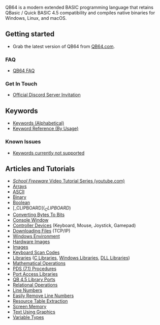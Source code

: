 QB64 is a modern extended BASIC programming language that retains QBasic / Quick BASIC 4.5 compatibility and compiles native binaries for Windows, Linux, and macOS.

## Getting started

* Grab the latest version of QB64 from [QB64.com](https://qb64.com).

### FAQ

* [QB64 FAQ](QB64-FAQ)

### Get In Touch

* [Official Discord Server Invitation](https://discord.gg/A3HmUe2mv8)

## Keywords

* [Keywords (Alphabetical)](Keyword-Reference---Alphabetical)
* [Keyword Reference (By Usage)](Keyword-Reference---By-Usage)

### Known Issues

* [Keywords currently not supported](Keywords-currently-not-supported-by-QB64)

## Articles and Tutorials

* [*School Freeware* Video Tutorial Series (youtube.com)](https://www.youtube.com/watch?v=hE-Voij5k5Q&list=PLF6199808BD4901E1)
* [Arrays](Arrays)
* [ASCII](ASCII)
* [Binary](Binary)
* [Boolean](Boolean)
* [_CLIPBOARD$](_CLIPBOARD$)
* [Converting Bytes To Bits](Converting-Bytes-to-Bits)
* [Console Window](Console-Window)
* [Controller Devices](Controller-Devices) (Keyboard, Mouse, Joystick, Gamepad)
* [Downloading Files](Downloading-Files) (TCP/IP)
* [Windows Environment](Windows-Environment)
* [Hardware Images](Hardware-images)
* [Images](Images)
* [Keyboard Scan Codes](Keyboard-Scancodes)
* [Libraries](Libraries) ([C Libraries](C-Libraries), [Windows Libraries](Windows-Libraries), [DLL Libraries](DLL-Libraries))
* [Mathematical Operations](Mathematical-Operations)
* [PDS (7.1) Procedures](PDS-(7.1)-Procedures)
* [Port Access Libraries](Port-Access-Libraries)
* [QB 4.5 Library Ports](QB-4.5-Library-Ports-For-QB64)
* [Relational Operations](Relational-Operations)
* [Line Numbers](Line-numbers)
* [Easily Remove Line Numbers](Line-number)
* [Resource Table Extraction](Resource-Table-extraction)
* [Screen Memory](Screen-Memory)
* [Text Using Graphics](Text-Using-Graphics)
* [Variable Types](Variable-Types)

